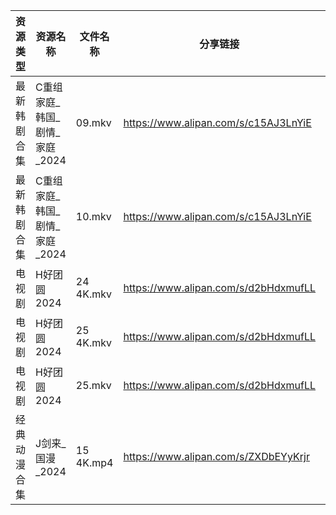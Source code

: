 | 资源类型   | 资源名称                | 文件名称      | 分享链接                                 | 更新时间                |
| ------ | ------------------- | --------- | ------------------------------------ | ------------------- |
| 最新韩剧合集 | C重组家庭_韩国_剧情_家庭_2024 | 09.mkv    | https://www.alipan.com/s/c15AJ3LnYiE | 2024-11-07 00:05:13 |
| 最新韩剧合集 | C重组家庭_韩国_剧情_家庭_2024 | 10.mkv    | https://www.alipan.com/s/c15AJ3LnYiE | 2024-11-07 00:05:13 |
| 电视剧    | H好团圆2024            | 24 4K.mkv | https://www.alipan.com/s/d2bHdxmufLL | 2024-11-07 00:05:31 |
| 电视剧    | H好团圆2024            | 25 4K.mkv | https://www.alipan.com/s/d2bHdxmufLL | 2024-11-07 00:05:30 |
| 电视剧    | H好团圆2024            | 25.mkv    | https://www.alipan.com/s/d2bHdxmufLL | 2024-11-07 00:05:30 |
| 经典动漫合集 | J剑来_国漫_2024         | 15 4K.mp4 | https://www.alipan.com/s/ZXDbEYyKrjr | 2024-11-07 00:05:41 |
